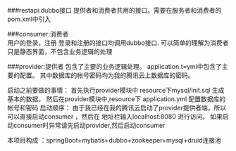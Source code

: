 ###restapi:dubbo接口
    提供者和消费者共用的接口。需要在服务者和消费者的pom.xml中引入
    
    
###consumer:消费者  
    用户的登录，注册
    登录和注册的接口均调用dubbo接口.
    可以简单的理解为消费者只是静态界面，不包含业务逻辑的处理
    
    
###provider:提供者
    包含了主要的业务逻辑处理。
    application.t=yml中包含了主要的配置。
    其中数据库的帐号密码均为我的腾讯云上数据库的密码。
    
启动之前要做的事情：
    首先执行provider模块中 resource下mysql/init.sql    生成基本的数据。
    然后在provider模块中,resource下 application.yml    配置数据库的帐号和密码
启动顺序：
    由于我已经在我的腾讯云启动了provider提供者端，所以可以直接启动consumer ，然后在
    地址栏输入localhost:8080  进行访问。
    如果启动consumer时异常请先启动provider,然后启动consumer
    
本项目构成 ：springBoot+mybatis+dubbo+zookeeper+mysql+druid连接池



    
